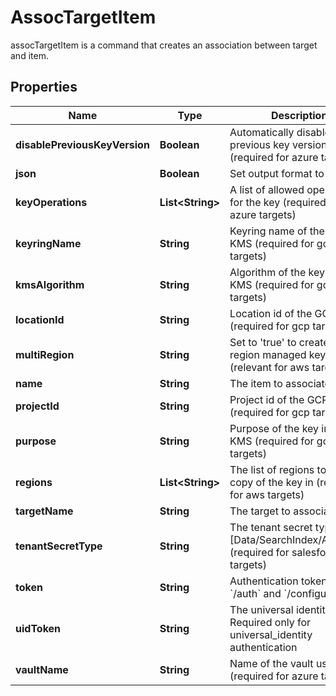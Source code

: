 

# AssocTargetItem

assocTargetItem is a command that creates an association between target and item.
## Properties

Name | Type | Description | Notes
------------ | ------------- | ------------- | -------------
**disablePreviousKeyVersion** | **Boolean** | Automatically disable previous key version (required for azure targets) |  [optional]
**json** | **Boolean** | Set output format to JSON |  [optional]
**keyOperations** | **List&lt;String&gt;** | A list of allowed operations for the key (required for azure targets) |  [optional]
**keyringName** | **String** | Keyring name of the GCP KMS (required for gcp targets) |  [optional]
**kmsAlgorithm** | **String** | Algorithm of the key in GCP KMS (required for gcp targets) |  [optional]
**locationId** | **String** | Location id of the GCP KMS (required for gcp targets) |  [optional]
**multiRegion** | **String** | Set to &#39;true&#39; to create a multi region managed key (relevant for aws targets) |  [optional]
**name** | **String** | The item to associate | 
**projectId** | **String** | Project id of the GCP KMS (required for gcp targets) |  [optional]
**purpose** | **String** | Purpose of the key in GCP KMS (required for gcp targets) |  [optional]
**regions** | **List&lt;String&gt;** | The list of regions to create a copy of the key in (relevant for aws targets) |  [optional]
**targetName** | **String** | The target to associate | 
**tenantSecretType** | **String** | The tenant secret type [Data/SearchIndex/Analytics] (required for salesforce targets) |  [optional]
**token** | **String** | Authentication token (see &#x60;/auth&#x60; and &#x60;/configure&#x60;) |  [optional]
**uidToken** | **String** | The universal identity token, Required only for universal_identity authentication |  [optional]
**vaultName** | **String** | Name of the vault used (required for azure targets) |  [optional]



